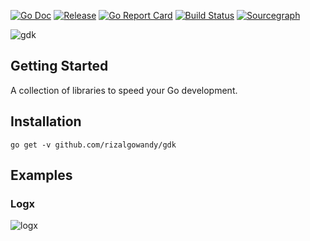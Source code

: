 [![Go Doc](https://pkg.go.dev/badge/github.com/rizalgowandy/gdk?status.svg)](https://pkg.go.dev/github.com/rizalgowandy/gdk?tab=doc)
[![Release](https://img.shields.io/github/release/rizalgowandy/gdk.svg?style=flat-square)](https://github.com/rizalgowandy/gdk/releases)
[![Go Report Card](https://goreportcard.com/badge/github.com/rizalgowandy/gdk)](https://goreportcard.com/report/github.com/rizalgowandy/gdk)
[![Build Status](https://github.com/rizalgowandy/gdk/workflows/Go/badge.svg?branch=main)](https://github.com/rizalgowandy/gdk/actions?query=branch%3Amain)
[![Sourcegraph](https://sourcegraph.com/github.com/rizalgowandy/gdk/-/badge.svg)](https://sourcegraph.com/github.com/rizalgowandy/gdk?badge)

![gdk](https://socialify.git.ci/rizalgowandy/gdk/image?description=1&language=1&pattern=Floating%20Cogs&theme=Light)

## Getting Started

A collection of libraries to speed your Go development.

## Installation

```shell
go get -v github.com/rizalgowandy/gdk
```

## Examples

### Logx

![logx](pkg/logx/screenshot/1_log.png)
